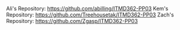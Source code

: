 
Ali's Repository: https://github.com/abilling/ITMD362-PP03
Kem's Repository: https://github.com/Treehousetak/ITMD362-PP03
Zach's Repository: https://github.com/Zgasp/ITMD362-PP03
